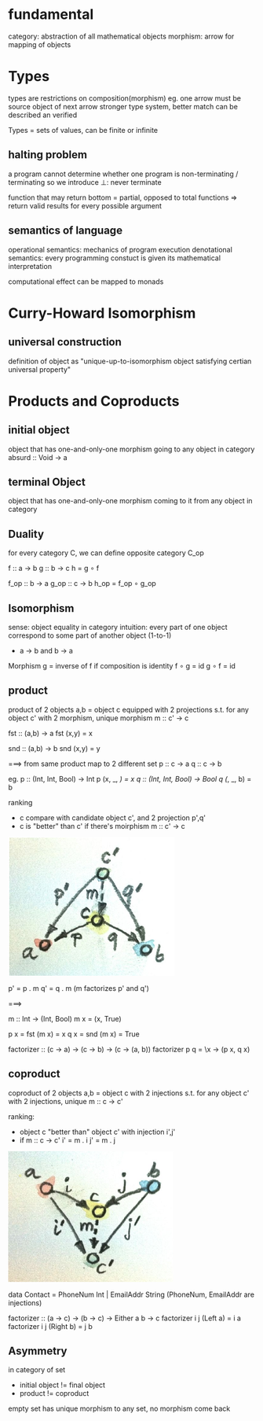 # fundamental
category: abstraction of all mathematical objects
morphism: arrow for mapping of objects

# Types
types are restrictions on composition(morphism) 
  eg. one arrow must be source object of next arrow
stronger type system, better match can be described an verified

Types = sets of values, can be finite or infinite

## halting problem
a program cannot determine whether one program is non-terminating / terminating
so we introduce ⊥: never terminate

function that may return bottom = partial, opposed to total functions
  => return valid results for every possible argument

## semantics of language
operational semantics: mechanics of program execution
denotational semantics: every programming constuct is given its mathematical interpretation

computational effect can be mapped to monads

# Curry-Howard Isomorphism





## universal construction
definition of object as "unique-up-to-isomorphism object satisfying certian universal property"



# Products and Coproducts
## initial object
object that has one-and-only-one morphism going to any object in category
absurd :: Void -> a

## terminal Object
object that has one-and-only-one morphism coming to it from any object in category

## Duality
for every category C, we can define opposite category C_op

f :: a -> b
g :: b -> c
h = g ∘ f

f_op :: b -> a
g_op :: c -> b 
h_op = f_op ∘ g_op

## Isomorphism
sense: object equality in category
intuition: every part of one object correspond to some part of another object (1-to-1)
- a -> b and b -> a

Morphism g = inverse of f if composition is identity
f ∘ g = id
g ∘ f = id

## product
product of 2 objects a,b = object c equipped with 2 projections s.t.
for any object c' with 2 morphism, unique morphism m :: c' -> c

fst :: (a,b) -> a
fst (x,y) = x

snd :: (a,b) -> b
snd (x,y) = y

===>
from same product map to 2 different set
p :: c -> a
q :: c -> b

eg.
p :: (Int, Int, Bool) -> Int
p (x, _, _) = x
q :: (Int, Int, Bool) -> Bool
q (_, _, b) = b

ranking
- c compare with candidate object c', and 2 projection p',q'
- c is "better" than c' if there's moirphism m :: c' -> c

![](img/product.png)

p' = p . m
q' = q . m
(m factorizes p' and q')

===>

m :: Int -> (Int, Bool)
m x = (x, True)

p x = fst (m x) = x
q x = snd (m x) = True

factorizer :: (c -> a) -> (c -> b) -> (c -> (a, b))
factorizer p q = \x -> (p x, q x)

## coproduct
coproduct of 2 objects a,b = object c with 2 injections s.t.
for any object c' with 2 injections, unique m :: c -> c'

ranking:
- object c "better than" object c' with injection i',j'
- if m :: c -> c'
i' = m . i
j' = m . j

![](img/coproduct.png)

data Contact = PhoneNum Int | EmailAddr String
(PhoneNum, EmailAddr are injections)

factorizer :: (a -> c) -> (b -> c) -> Either a b -> c
factorizer i j (Left a) = i a
factorizer i j (Right b) = j b

## Asymmetry
in category of set 
- initial object != final object
- product != coproduct

empty set has unique morphism to any set, no morphism come back




























